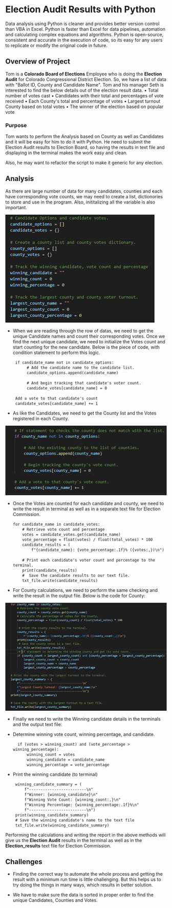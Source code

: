 # Election Audit Results with Python

Data analysis using Python is cleaner and provides better version control than VBA in Excel. Python is faster than Excel for data pipelines, automation and calculating complex equations and algorithms. Python is open-source, consistent and accurate in the execution of code, so its easy for any users to replicate or modify the original code in future.

## Overview of Project

Tom is a **Colorado Board of Elections** Employee who is doing the **Election Audit** for Colorado Congressional District Election. So, we have a list of data with "Ballot ID, County and Candidate Name". Tom and his manager Seth is interested to find the below details out of the election result data.
•	Total number of votes cast
•	Candidates with their total and percentages of vote received
•	Each County's total and percentage of votes 
•	Largest turnout County based on total votes 
•	The winner of the election based on popular vote
 
### Purpose

Tom wants to perform the Analysis based on County as well as Candidates and it will be easy for him to do it with Python. He need to submit the Election Audit results to Election Board, so having the results in text file and displaying in the terminal makes the work easy and clean. 

Also, he may want to refactor the script to make it generic for any election. 

## Analysis 

As there are large number of data for many candidates, counties and each have corresponding vote counts, we may need to create a list, dictionories to store and use in the program. Also, inititalizing all the variable is also important.

![PyPoll_Challenge_Arrays](https://github.com/saranyadurairaju/Module3-Final-Assignment-Analysis/blob/main/PyPoll_Challenge_Arrays.png)

* When we are reading through the row of datas, we need to get the unique Candidate names and count their corresponding votes. Once we find the next unique candidate, we need to initialize the Votes count and start counting for the new candidate. Below is the piece of code, with condition statement to perform this logic.


       if candidate_name not in candidate_options:
            # Add the candidate name to the candidate list.
            candidate_options.append(candidate_name)

            # And begin tracking that candidate's voter count.
            candidate_votes[candidate_name] = 0
            
       Add a vote to that candidate's count
       candidate_votes[candidate_name] += 1


* As like the Candidates, we need to get the County list and the Votes registered in each County.

![PyPoll_Challenge_County](https://github.com/saranyadurairaju/Module3-Final-Assignment-Analysis/blob/main/PyPoll_Challenge_County.png)

* Once the Votes are counted for each candidate and county, we need to write the result in terminal as well as in a separate text file for Election Commission.

      for candidate_name in candidate_votes:
          # Retrieve vote count and percentage
          votes = candidate_votes.get(candidate_name)
          vote_percentage = float(votes) / float(total_votes) * 100
          candidate_results = (
              f"{candidate_name}: {vote_percentage:.1f}% ({votes:,})\n")

          # Print each candidate's voter count and percentage to the terminal.
          print(candidate_results)
          #  Save the candidate results to our text file.
          txt_file.write(candidate_results)

* For County calculations, we need to perform the same checking and write the result in the output file. Below is the code for County: 

![PyPoll_Challenge_Write_County](https://github.com/saranyadurairaju/Module3-Final-Assignment-Analysis/blob/main/PyPoll_Challenge_write_County.png)

* Finally we need to write the Winning candidate details in the terminals and the output text file:

* Determine winning vote count, winning percentage, and candidate.

        if (votes > winning_count) and (vote_percentage > winning_percentage):
            winning_count = votes
            winning_candidate = candidate_name
            winning_percentage = vote_percentage

 * Print the winning candidate (to terminal)
 
        winning_candidate_summary = (
            f"-------------------------\n"
            f"Winner: {winning_candidate}\n"
            f"Winning Vote Count: {winning_count:,}\n"
            f"Winning Percentage: {winning_percentage:.1f}%\n"
            f"-------------------------\n")
        print(winning_candidate_summary)
        # Save the winning candidate's name to the text file
        txt_file.write(winning_candidate_summary)

Performing the calculations and writing the report in the above methods will give us the **Election Audit** results in the terminal as well as in the **Election_results** text file for Election Commission.

## Challenges

* Finding the correct way to automate the whole process and getting the result with a minimum run time is little challenging. But this helps us to try doing the things in many ways, which results in better solution. 

* We have to make sure the data is sorted in proper order to find the unique Candidates, Counties and Votes. 
